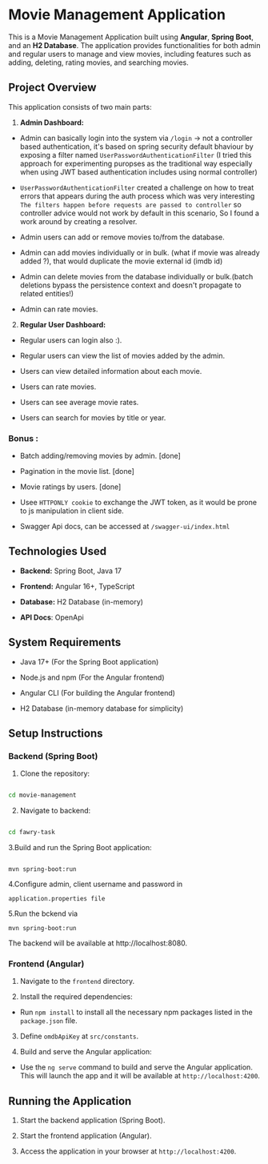 
# Movie Management Application

  

This is a Movie Management Application built using **Angular**, **Spring Boot**, and an **H2 Database**. The application provides functionalities for both admin and regular users to manage and view movies, including features such as adding, deleting, rating movies, and searching movies.

  
  

## Project Overview

  

This application consists of two main parts:

  

1.  **Admin Dashboard:**

- Admin can basically login into the system via `/login` -> not a controller based authentication, it's based on spring security default bhaviour by exposing a filter named `UserPasswordAuthenticationFilter` (I tried this approach for experimenting puropses as the traditional way especially when using JWT based authentication includes using normal controller)

-  `UserPasswordAuthenticationFilter` created a challenge on how to treat errors that appears during the auth process which was very interesting `The filters happen before requests are passed to controller` so controller advice would not work by default in this scenario, So I found a work around by creating a resolver.

  

- Admin users can add or remove movies to/from the database.

  

- Admin can add movies individually or in bulk. (what if movie was already added ?), that would duplicate the movie external id (imdb id)

  

- Admin can delete movies from the database individually or bulk.(batch deletions bypass the persistence context and doesn't propagate to related entities!)

  

- Admin can rate movies.

  

2.  **Regular User Dashboard:**

- Regular users can login also :).

- Regular users can view the list of movies added by the admin.

- Users can view detailed information about each movie.

- Users can rate movies.

- Users can see average movie rates.

- Users can search for movies by title or year.

  

### Bonus :

- Batch adding/removing movies by admin. [done]

- Pagination in the movie list. [done]

- Movie ratings by users. [done]
  
- Usee `HTTPONLY cookie` to exchange the JWT token, as it would be prone to js manipulation in client side.

- Swagger Api docs, can be accessed at `/swagger-ui/index.html`

  

## Technologies Used

  

-  **Backend:** Spring Boot, Java 17

-  **Frontend:** Angular 16+, TypeScript

-  **Database:** H2 Database (in-memory)

-  **API Docs**: OpenApi

## System Requirements

  

- Java 17+ (For the Spring Boot application)

- Node.js and npm (For the Angular frontend)

- Angular CLI (For building the Angular frontend)

- H2 Database (in-memory database for simplicity)

  

## Setup Instructions

  

### Backend (Spring Boot)

  

1. Clone the repository:

```bash

cd movie-management

```

2. Navigate to backend:

```bash

cd fawry-task

```

3.Build and run the Spring Boot application:

```

mvn spring-boot:run

```

4.Configure admin, client username and password in 
 ```
application.properties file

 ```
 
 5.Run the bckend via
 ```
mvn spring-boot:run
```

  

The backend will be available at http://localhost:8080.

  

### Frontend (Angular)

  
  

1. Navigate to the `frontend` directory.

  

2. Install the required dependencies:

- Run `npm install` to install all the necessary npm packages listed in the `package.json` file.

  

3. Define `omdbApiKey` at `src/constants`.

  

4. Build and serve the Angular application:

- Use the `ng serve` command to build and serve the Angular application. This will launch the app and it will be available at `http://localhost:4200`.

  

## Running the Application

  

1. Start the backend application (Spring Boot).

2. Start the frontend application (Angular).

3. Access the application in your browser at `http://localhost:4200`.
